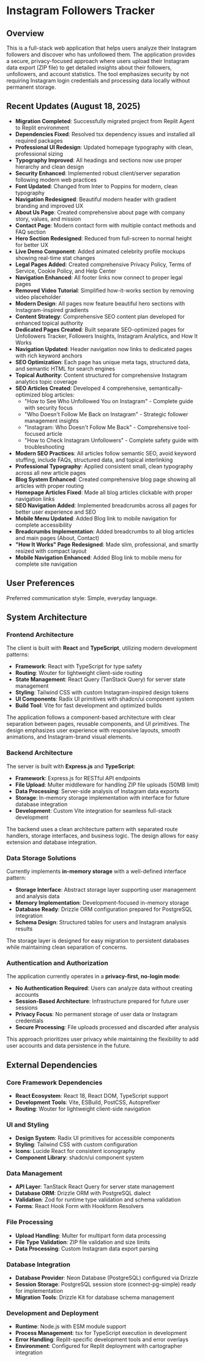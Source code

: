 # Instagram Followers Tracker

## Overview

This is a full-stack web application that helps users analyze their Instagram followers and discover who has unfollowed them. The application provides a secure, privacy-focused approach where users upload their Instagram data export (ZIP file) to get detailed insights about their followers, unfollowers, and account statistics. The tool emphasizes security by not requiring Instagram login credentials and processing data locally without permanent storage.

## Recent Updates (August 18, 2025)

- **Migration Completed**: Successfully migrated project from Replit Agent to Replit environment  
- **Dependencies Fixed**: Resolved tsx dependency issues and installed all required packages
- **Professional UI Redesign**: Updated homepage typography with clean, professional sizing
- **Typography Improved**: All headings and sections now use proper hierarchy and clean design
- **Security Enhanced**: Implemented robust client/server separation following modern web practices
- **Font Updated**: Changed from Inter to Poppins for modern, clean typography
- **Navigation Redesigned**: Beautiful modern header with gradient branding and improved UX
- **About Us Page**: Created comprehensive about page with company story, values, and mission
- **Contact Page**: Modern contact form with multiple contact methods and FAQ section
- **Hero Section Redesigned**: Reduced from full-screen to normal height for better UX
- **Live Demo Component**: Added animated celebrity profile mockups showing real-time stat changes
- **Legal Pages Added**: Created comprehensive Privacy Policy, Terms of Service, Cookie Policy, and Help Center
- **Navigation Enhanced**: All footer links now connect to proper legal pages
- **Removed Video Tutorial**: Simplified how-it-works section by removing video placeholder
- **Modern Design**: All pages now feature beautiful hero sections with Instagram-inspired gradients
- **Content Strategy**: Comprehensive SEO content plan developed for enhanced topical authority
- **Dedicated Pages Created**: Built separate SEO-optimized pages for Unfollowers Tracker, Followers Insights, Instagram Analytics, and How It Works
- **Navigation Updated**: Header navigation now links to dedicated pages with rich keyword anchors
- **SEO Optimization**: Each page has unique meta tags, structured data, and semantic HTML for search engines
- **Topical Authority**: Content structured for comprehensive Instagram analytics topic coverage
- **SEO Articles Created**: Developed 4 comprehensive, semantically-optimized blog articles:
  - "How to See Who Unfollowed You on Instagram" - Complete guide with security focus
  - "Who Doesn't Follow Me Back on Instagram" - Strategic follower management insights  
  - "Instagram: Who Doesn't Follow Me Back" - Comprehensive tool-focused article
  - "How to Check Instagram Unfollowers" - Complete safety guide with troubleshooting
- **Modern SEO Practices**: All articles follow semantic SEO, avoid keyword stuffing, include FAQs, structured data, and topical interlinking
- **Professional Typography**: Applied consistent small, clean typography across all new article pages
- **Blog System Enhanced**: Created comprehensive blog page showing all articles with proper routing
- **Homepage Articles Fixed**: Made all blog articles clickable with proper navigation links
- **SEO Navigation Added**: Implemented breadcrumbs across all pages for better user experience and SEO
- **Mobile Menu Updated**: Added Blog link to mobile navigation for complete accessibility
- **Breadcrumbs Implementation**: Added breadcrumbs to all blog articles and main pages (About, Contact)
- **"How It Works" Page Redesigned**: Made slim, professional, and smartly resized with compact layout
- **Mobile Navigation Enhanced**: Added Blog link to mobile menu for complete site navigation

## User Preferences

Preferred communication style: Simple, everyday language.

## System Architecture

### Frontend Architecture

The client is built with **React** and **TypeScript**, utilizing modern development patterns:

- **Framework**: React with TypeScript for type safety
- **Routing**: Wouter for lightweight client-side routing
- **State Management**: React Query (TanStack Query) for server state management
- **Styling**: Tailwind CSS with custom Instagram-inspired design tokens
- **UI Components**: Radix UI primitives with shadcn/ui component system
- **Build Tool**: Vite for fast development and optimized builds

The application follows a component-based architecture with clear separation between pages, reusable components, and UI primitives. The design emphasizes user experience with responsive layouts, smooth animations, and Instagram-brand visual elements.

### Backend Architecture

The server is built with **Express.js** and **TypeScript**:

- **Framework**: Express.js for RESTful API endpoints
- **File Upload**: Multer middleware for handling ZIP file uploads (50MB limit)
- **Data Processing**: Server-side analysis of Instagram data exports
- **Storage**: In-memory storage implementation with interface for future database integration
- **Development**: Custom Vite integration for seamless full-stack development

The backend uses a clean architecture pattern with separated route handlers, storage interfaces, and business logic. The design allows for easy extension and database integration.

### Data Storage Solutions

Currently implements **in-memory storage** with a well-defined interface pattern:

- **Storage Interface**: Abstract storage layer supporting user management and analysis data
- **Memory Implementation**: Development-focused in-memory storage
- **Database Ready**: Drizzle ORM configuration prepared for PostgreSQL integration
- **Schema Design**: Structured tables for users and Instagram analysis results

The storage layer is designed for easy migration to persistent databases while maintaining clean separation of concerns.

### Authentication and Authorization

The application currently operates in a **privacy-first, no-login mode**:

- **No Authentication Required**: Users can analyze data without creating accounts
- **Session-Based Architecture**: Infrastructure prepared for future user sessions
- **Privacy Focus**: No permanent storage of user data or Instagram credentials
- **Secure Processing**: File uploads processed and discarded after analysis

This approach prioritizes user privacy while maintaining the flexibility to add user accounts and data persistence in the future.

## External Dependencies

### Core Framework Dependencies
- **React Ecosystem**: React 18, React DOM, TypeScript support
- **Development Tools**: Vite, ESBuild, PostCSS, Autoprefixer
- **Routing**: Wouter for lightweight client-side navigation

### UI and Styling
- **Design System**: Radix UI primitives for accessible components
- **Styling**: Tailwind CSS with custom configuration
- **Icons**: Lucide React for consistent iconography
- **Component Library**: shadcn/ui component system

### Data Management
- **API Layer**: TanStack React Query for server state management
- **Database ORM**: Drizzle ORM with PostgreSQL dialect
- **Validation**: Zod for runtime type validation and schema validation
- **Forms**: React Hook Form with Hookform Resolvers

### File Processing
- **Upload Handling**: Multer for multipart form data processing
- **File Type Validation**: ZIP file validation and size limits
- **Data Processing**: Custom Instagram data export parsing

### Database Integration
- **Database Provider**: Neon Database (PostgreSQL) configured via Drizzle
- **Session Storage**: PostgreSQL session store (connect-pg-simple) ready for implementation
- **Migration Tools**: Drizzle Kit for database schema management

### Development and Deployment
- **Runtime**: Node.js with ESM module support
- **Process Management**: tsx for TypeScript execution in development
- **Error Handling**: Replit-specific development tools and error overlays
- **Environment**: Configured for Replit deployment with cartographer integration